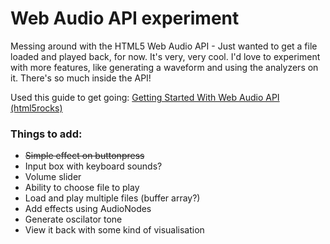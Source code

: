 # Web Audio API experiment

Messing around with the HTML5 Web Audio API - Just wanted to get a file loaded and played back, for now. It's very, very cool. I'd love to experiment with more features, like generating a waveform and using the analyzers on it. There's so much inside the API!

Used this guide to get going: [Getting Started With Web Audio API (html5rocks)](https://www.html5rocks.com/en/tutorials/webaudio/intro/)

### Things to add:

- <strike>Simple effect on buttonpress</strike>
- Input box with keyboard sounds?
- Volume slider
- Ability to choose file to play
- Load and play multiple files (buffer array?)
- Add effects using AudioNodes
- Generate oscilator tone
- View it back with some kind of visualisation